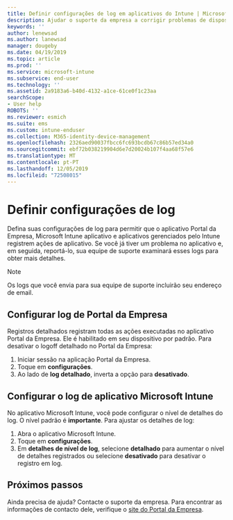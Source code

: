 ```yaml
---
title: Definir configurações de log em aplicativos do Intune | Microsoft Docs
description: Ajudar o suporte da empresa a corrigir problemas de dispositivos com o registo verboso
keywords: ''
author: lenewsad
ms.author: lanewsad
manager: dougeby
ms.date: 04/19/2019
ms.topic: article
ms.prod: ''
ms.service: microsoft-intune
ms.subservice: end-user
ms.technology: ''
ms.assetid: 2a9183a6-b40d-4132-a1ce-61ce0f1c23aa
searchScope:
- User help
ROBOTS: ''
ms.reviewer: esmich
ms.suite: ems
ms.custom: intune-enduser
ms.collection: M365-identity-device-management
ms.openlocfilehash: 2326aed90037fbcc6fc693bcdb67c86b57ed34a0
ms.sourcegitcommit: ebf72b038219904d6e7d20024b107f4aa68f57e6
ms.translationtype: MT
ms.contentlocale: pt-PT
ms.lasthandoff: 12/05/2019
ms.locfileid: "72508015"
---
```

# <a name="configure-logging-settings"></a>Definir configurações de log

Defina suas configurações de log para permitir que o aplicativo Portal da Empresa, Microsoft Intune aplicativo e aplicativos gerenciados pelo Intune registrem ações de aplicativo. Se você já tiver um problema no aplicativo e, em seguida, reportá-lo, sua equipe de suporte examinará esses logs para obter mais detalhes. 

> [!NOTE]
> Os logs que você envia para sua equipe de suporte incluirão seu endereço de email.  

## <a name="configure-company-portal-logging"></a>Configurar log de Portal da Empresa
Registros detalhados registram todas as ações executadas no aplicativo Portal da Empresa. Ele é habilitado em seu dispositivo por padrão. Para desativar o logoff detalhado no Portal da Empresa:  

1. Iniciar sessão na aplicação Portal da Empresa.
2. Toque em **configurações**.
3. Ao lado de **log detalhado**, inverta a opção para **desativado**.

## <a name="configure-microsoft-intune-app-logging"></a>Configurar o log de aplicativo Microsoft Intune
No aplicativo Microsoft Intune, você pode configurar o nível de detalhes do log. O nível padrão é **importante**. Para ajustar os detalhes de log:  

1. Abra o aplicativo Microsoft Intune.  
2. Toque em **configurações**.  
3. Em **detalhes de nível de log**, selecione **detalhado** para aumentar o nível de detalhes registrados ou selecione **desativado** para desativar o registro em log.  

## <a name="next-steps"></a>Próximos passos  

Ainda precisa de ajuda? Contacte o suporte da empresa. Para encontrar as informações de contacto dele, verifique o [site do Portal da Empresa](https://go.microsoft.com/fwlink/?linkid=2010980).  
